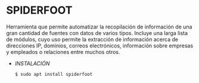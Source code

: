 # **SPIDERFOOT**

Herramienta que permite automatizar la recopilación de información de una gran cantidad de fuentes con datos de varios tipos. Incluye una larga lista de módulos, cuyo uso permite la extracción de información acerca de direcciones IP, dominios, correos electrónicos, información sobre empresas y empleados o relaciones entre muchos otros.

- *INSTALACIÓN*

      $ sudo apt install spiderfoot
